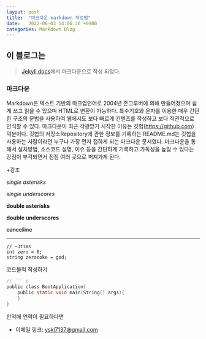 ```yaml
---
layout: post
title:  "마크다운 markdown 작성법"
date:   2022-06-03 14:06:36 +0900
categories: Markdown Blog
---
```


## 이 블로그는 
> [Jekyll docs][jekyll-docs]에서 마크다운으로 작성 되었다.

### 마크다운
Markdown은 텍스트 기반의 마크업언어로 2004년 존그루버에 의해 만들어졌으며 쉽게 쓰고 읽을 수 있으며 HTML로 변환이 가능하다. 
특수기호와 문자를 이용한 매우 간단한 구조의 문법을 사용하여 웹에서도 보다 빠르게 컨텐츠를 작성하고 보다 직관적으로 인식할 수 있다. 
마크다운이 최근 각광받기 시작한 이유는 깃헙(https://github.com) 덕분이다. 깃헙의 저장소Repository에 관한 정보를 기록하는 README.md는 깃헙을 사용하는 사람이라면 누구나 가장 먼저 접하게 되는 마크다운 문서였다. 
마크다운을 통해서 설치방법, 소스코드 설명, 이슈 등을 간단하게 기록하고 가독성을 높일 수 있다는 강점이 부각되면서 점점 여러 곳으로 퍼져가게 된다.

+강조

*single asterisks*

_single underscores_

**double asterisks**

__double underscores__

~~cancelline~~

***

~~~
// ~3tims
int zero = 0;
string zerocoke = god;
~~~

코드블럭 작성하기

``` c
// ``` c
public class BootApplication{
    public static void main(String[] args){
    }
}
```


만약에 연락이 필요하다면 
* 이메일 링크: <yskl7137@gmail.com>

[jekyll-docs]: https://jekyllrb.com/docs/home
